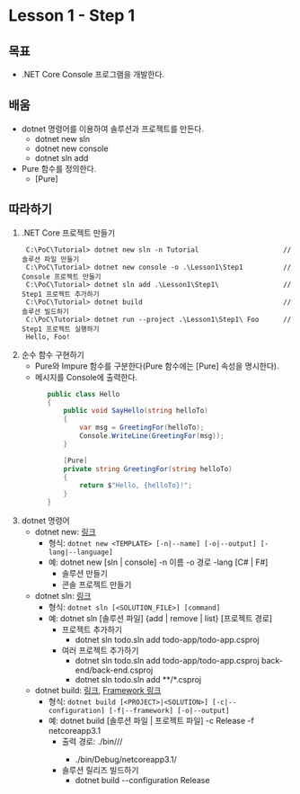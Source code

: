 # Lesson 1 - **Step 1**

## 목표
- .NET Core Console 프로그램을 개발한다.

## 배움
- dotnet 명령어를 이용하여 솔루션과 프로젝트를 만든다. 
  - dotnet new sln
  - dotnet new console
  - dotnet sln add
- Pure 함수를 정의한다.
  - [Pure]

## 따라하기
1. .NET Core 프로젝트 만들기
   ```shell
    C:\PoC\Tutorial> dotnet new sln -n Tutorial                     // 솔루션 파일 만들기
    C:\PoC\Tutorial> dotnet new console -o .\Lesson1\Step1          // Console 프로젝트 만들기
    C:\PoC\Tutorial> dotnet sln add .\Lesson1\Step1\                // Step1 프로젝트 추가하기
    C:\PoC\Tutorial> dotnet build                                   // 솔루션 빌드하기
    C:\PoC\Tutorial> dotnet run --project .\Lesson1\Step1\ Foo      // Step1 프로젝트 실행하기
    Hello, Foo!
   ```
1. 순수 함수 구현하기
   - Pure와 Impure 함수를 구분한다(Pure 함수에는 [Pure] 속성을 명시한다).
   - 메시지를 Console에 출력한다.
     ```cs
        public class Hello
        {
            public void SayHello(string helloTo)
            {
                var msg = GreetingFor(helloTo);
                Console.WriteLine(GreetingFor(msg));
            }

            [Pure]
            private string GreetingFor(string helloTo)
            {
                return $"Hello, {helloTo}!";
            }
        }
     ```
1. dotnet 명령어
   - dotnet new: [링크](https://docs.microsoft.com/ko-kr/dotnet/core/tools/dotnet-new?tabs=netcore22)
     - 형식: ```dotnet new <TEMPLATE> [-n|--name] [-o|--output] [-lang|--language]```
     - 예: dotnet new [sln | console] -n 이름 -o 경로 -lang [C# | F#]
       - 솔루션 만들기
       - 콘솔 프로젝트 만들기
   - dotnet sln: [링크](https://docs.microsoft.com/ko-kr/dotnet/core/tools/dotnet-sln)
     - 형식: ```dotnet sln [<SOLUTION_FILE>] [command]```
     - 예: dotnet sln [솔루션 파일] {add | remove | list} [프로젝트 경로]
       - 프로젝트 추가하기
         - dotnet sln todo.sln add todo-app/todo-app.csproj
       - 여러 프로젝트 추가하기
         - dotnet sln todo.sln add todo-app/todo-app.csproj back-end/back-end.csproj
         - dotnet sln todo.sln add **/*.csproj
   - dotnet build: [링크](https://docs.microsoft.com/ko-kr/dotnet/core/tools/dotnet-build), [Framework 링크](https://docs.microsoft.com/ko-kr/dotnet/standard/frameworks)
     - 형식: ```dotnet build [<PROJECT>|<SOLUTION>] [-c|--configuration] [-f|--framework] [-o|--output]```
     - 예: dotnet build [솔루션 파일 | 프로젝트 파일] -c Release -f netcoreapp3.1
       - 출력 경로: ./bin/<configuration>/<framework>/
         - ./bin/Debug/netcoreapp3.1/
       - 솔루션 릴리즈 빌드하기
         - dotnet build --configuration Release
